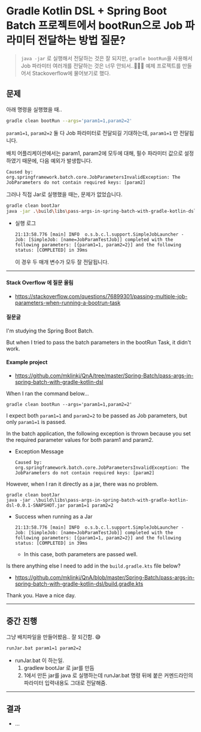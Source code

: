 # Gradle Kotlin DSL + Spring Boot Batch 프로젝트에서 bootRun으로 Job 파라미터 전달하는 방법 질문?

> `java -jar` 로 실행해서 전달하는 것은 잘 되지만, `gradle bootRun`을 사용해서 Job 파라미터 여러개를 전달하는 것은 너무 안되서..🥲🥲🥲 예제 프로젝트를 만들어서  Stackoverflow에 물어보기로 했다.



##  문제

아래 명령을 실행했을 때..

```sh
gradle clean bootRun --args='param1=1,param2=2'
```

`param1=1`, `param2=2`  둘 다 Job 파라미터로 전달되길 기대하는데, `param1=1` 만 전달됩니다.

배치 어플리케이션에서는 param1, param2에 모두에 대해, 필수 파라미터 값으로 설정하였기 때문에,  다음 예외가 발생합니다.

```
Caused by: org.springframework.batch.core.JobParametersInvalidException: The JobParameters do not contain required keys: [param2]
```



그러나 직접  Jar로 실행했을 때는, 문제가 없었습니다.

```sh
gradle clean bootJar
java -jar .\build\libs\pass-args-in-spring-batch-with-gradle-kotlin-dsl-0.0.1-SNAPSHOT.jar param1=1 param2=2
```

* 실행 로그

  ```
  21:13:58.776 [main] INFO  o.s.b.c.l.support.SimpleJobLauncher - Job: [SimpleJob: [name=JobParamTestJob]] completed with the following parameters: [{param1=1, param2=2}] and the following status: [COMPLETED] in 39ms
  ```

   이 경우 두 매개 변수가 모두 잘 전달됩니다.



---

#### Stack Overflow 에 질문 올림

* https://stackoverflow.com/questions/76899301/passing-multiple-job-parameters-when-running-a-bootrun-task

#### 질문글

I'm studying the Spring Boot Batch.

But when I tried to pass the batch parameters in the bootRun Task, it didn't work.

#### Example project

- https://github.com/mklinkj/QnA/tree/master/Spring-Batch/pass-args-in-spring-batch-with-gradle-kotlin-dsl

When I ran the command below...

```
gradle clean bootRun --args='param1=1,param2=2'
```

I expect both `param1=1` and `param2=2` to be passed as Job parameters, but only `param1=1` is passed.

In the batch application, the following exception is thrown because you set the required parameter values for both param1 and param2.

- Exception Message

  ```
  Caused by: org.springframework.batch.core.JobParametersInvalidException: The JobParameters do not contain required keys: [param2]
  ```

However, when I ran it directly as a jar, there was no problem.

```
gradle clean bootJar
java -jar .\build\libs\pass-args-in-spring-batch-with-gradle-kotlin-dsl-0.0.1-SNAPSHOT.jar param1=1 param2=2
```

- Success when running as a Jar

  ```
  21:13:58.776 [main] INFO  o.s.b.c.l.support.SimpleJobLauncher - Job: [SimpleJob: [name=JobParamTestJob]] completed with the following parameters: [{param1=1, param2=2}] and the following status: [COMPLETED] in 39ms
  ```

  - In this case, both parameters are passed well.

Is there anything else I need to add in the `build.gradle.kts` file below?

- https://github.com/mklinkj/QnA/blob/master/Spring-Batch/pass-args-in-spring-batch-with-gradle-kotlin-dsl/build.gradle.kts

Thank you. Have a nice day.



---

## 중간 진행

그냥 배치파일을 만들어봤음.. 잘 되긴함. 😅

```sh
runJar.bat param1=1 param2=2
```

* runJar.bat 이 하는일.
  1. gradlew bootJar 로 jar를 만듬
  2. 1에서 만든 jar를 java 로 실행하는데 runJar.bat 명령 뒤에 붙은 커멘드라인의 파라미터 입력내용도 그대로 전달해줌.



---

## 결과

* ... 

